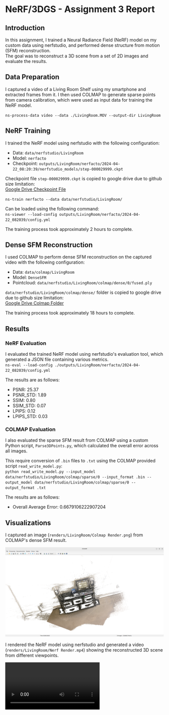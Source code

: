 **NeRF/3DGS - Assignment 3 Report**
=====================================

**Introduction**
---------------

In this assignment, I trained a Neural Radiance Field (NeRF) model on my custom data using nerfstudio, and performed dense structure from motion (SFM) reconstruction.<br>The goal was to reconstruct a 3D scene from a set of 2D images and evaluate the results.

**Data Preparation**
-------------------

I captured a video of a Living Room Shelf using my smartphone and extracted frames from it. I then used COLMAP to generate sparse points from camera calibration, which were used as input data for training the NeRF model.

`ns-process-data video --data ./LivingRoom.MOV --output-dir LivingRoom`

**NeRF Training**
--------------
I trained the NeRF model using nerfstudio with the following configuration:

* Data: `data/nerfstudio/LivingRoom`
* Model: `nerfacto`
* Checkpoint: `outputs/LivingRoom/nerfacto/2024-04-22_08:20:39/nerfstudio_models/step-000029999.ckpt`

Checkpoint file `step-000029999.ckpt` is copied to google drive due to github size limitation:<br>
[Google Drive Checkpoint File]()

`ns-train nerfacto --data data/nerfstudio/LivingRoom/`


Can be loaded using the following command:<br>
`ns-viewer --load-config outputs/LivingRoom/nerfacto/2024-04-22_082039/config.yml`

The training process took approximately 2 hours to complete.

**Dense SFM Reconstruction**
---------------------------
I used COLMAP to perform dense SFM reconstruction on the captured video with the following configuration:<br>

* Data: `data/colmap/LivingRoom`
* Model: `DenseSFM`
* Pointcloud: `data/nerfstudio/LivingRoom/colmap/dense/0/fused.ply`

`data/nerfstudio/LivingRoom/colmap/dense/` folder is copied to google drive due to github size limitation:<br>
[Google Drive Colmap Folder](https://drive.google.com/drive/folders/1LyOOBDPafjhCL_58T4aCGAQo_rEUx-l3?usp=sharing)

The training process took approximately 18 hours to complete.


**Results**
----------

### NeRF Evaluation

I evaluated the trained NeRF model using nerfstudio's evaluation tool, which generated a JSON file containing various metrics. <br>
`ns-eval --load-config ./outputs/LivingRoom/nerfacto/2024-04-22_082039/config.yml` 

The results are as follows:
* PSNR: 25.37
* PSNR_STD: 1.89
* SSIM: 0.80
* SSIM_STD: 0.07
* LPIPS: 0.12
* LPIPS_STD: 0.03

### COLMAP Evaluation

I also evaluated the sparse SFM result from COLMAP using a custom Python script, `Parse3DPoints.py`, which calculated the overall error across all images.

This require conversion of `.bin` files to `.txt` using the COLMAP provided script `read_write_model.py`: <br>`python read_write_model.py --input_model data/nerfstudio/LivingRoom/colmap/sparse/0 --input_format .bin --output_model data/nerfstudio/LivingRoom/colmap/sparse/0 --output_format .txt` 

The results are as follows:
* Overall Average Error: 0.6679106222907204


**Visualizations**
-----------------

I captured an image (`renders/LivingRoom/Colmap Render.png`) from COLMAP's dense SFM result.

<img src="renders/LivingRoom/Colmap Render.png">

I rendered the NeRF model using nerfstudio and generated a video (`renders/LivingRoom/Nerf Render.mp4`) showing the reconstructed 3D scene from different viewpoints. 

<video src="https://github.com/lee3072/CSCI599-Assignment3-NeRF-3DGS/assets/42813404/9c109cee-963a-4e86-97da-6edc5a72675a">
